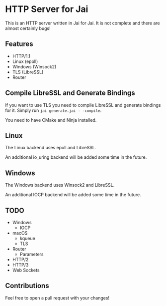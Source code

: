 # HTTP Server for Jai

This is an HTTP server written in Jai for Jai. It is not complete and there are almost certainly bugs!

## Features

- HTTP/1.1
- Linux (epoll)
- Windows (Winsock2)
- TLS (LibreSSL)
- Router

## Compile LibreSSL and Generate Bindings

If you want to use TLS you need to compile LibreSSL and generate bindings for it. Simply run `jai generate.jai - -compile`.

You need to have CMake and Ninja installed.

## Linux

The Linux backend uses epoll and LibreSSL.

An additional io_uring backend will be added some time in the future.

## Windows

The Windows backend uses Winsock2 and LibreSSL.

An additional IOCP backend will be added some time in the future.

## TODO

- Windows
  - IOCP
- macOS
  - kqueue
  - TLS
- Router
  - Parameters
- HTTP/2
- HTTP/3
- Web Sockets

## Contributions

Feel free to open a pull request with your changes!